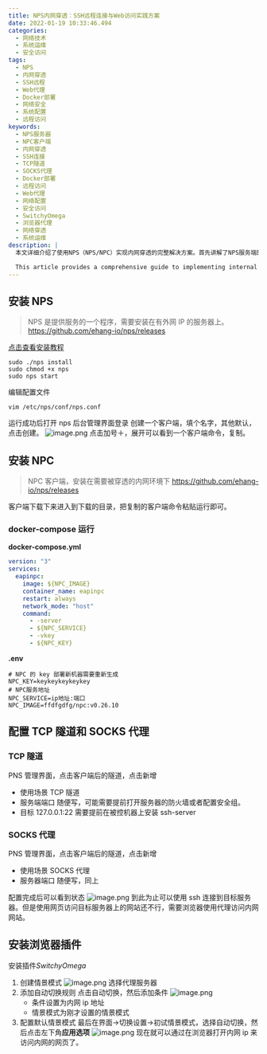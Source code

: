 ```yaml
---
title: NPS内网穿透：SSH远程连接与Web访问实践方案
date: 2022-01-19 10:33:46.494
categories:
  - 网络技术
  - 系统运维
  - 安全访问
tags:
  - NPS
  - 内网穿透
  - SSH远程
  - Web代理
  - Docker部署
  - 网络安全
  - 系统配置
  - 远程访问
keywords:
  - NPS服务器
  - NPC客户端
  - 内网穿透
  - SSH连接
  - TCP隧道
  - SOCKS代理
  - Docker部署
  - 远程访问
  - Web代理
  - 网络配置
  - 安全访问
  - SwitchyOmega
  - 浏览器代理
  - 网络穿透
  - 系统运维
description: |
  本文详细介绍了使用NPS（NPS/NPC）实现内网穿透的完整解决方案。首先讲解了NPS服务端的安装部署过程，包括下载、安装、配置文件修改等关键步骤。接着详细说明了NPC客户端的部署方法，提供了传统安装和Docker容器化两种部署方案，并提供了完整的docker-compose配置文件示例。文章重点阐述了TCP隧道和SOCKS代理的配置过程，包括端口设置、目标配置等具体操作步骤。最后介绍了通过SwitchyOmega浏览器插件配置代理访问内网网站的方法，包括情景模式创建和自动切换规则设置。每个配置步骤都配有详细的截图说明，便于读者实际操作。

  This article provides a comprehensive guide to implementing internal network penetration using NPS (NPS/NPC). It begins with a detailed explanation of the NPS server installation and deployment process, including downloading, installation, and configuration file modifications. The article then details the NPC client deployment methods, offering both traditional installation and Docker containerization approaches, complete with docker-compose configuration file examples. It focuses on the configuration process of TCP tunnels and SOCKS proxies, including port settings and target configurations. The guide concludes with instructions on configuring proxy access to intranet websites using the SwitchyOmega browser plugin, covering scenario mode creation and automatic switching rule settings. Each configuration step is accompanied by detailed screenshots for practical implementation. The article serves as a complete reference for setting up secure remote access to internal networks, making it valuable for system administrators and network engineers.
---
```


## 安装 NPS

> NPS 是提供服务的一个程序，需要安装在有外网 IP 的服务器上。
> https://github.com/ehang-io/nps/releases

[点击查看安装教程](https://ehang-io.github.io/nps/#/run?id=%e5%90%af%e5%8a%a8)

```shell
sudo ./nps install
sudo chmod +x nps
sudo nps start
```

编辑配置文件

```
vim /etc/nps/conf/nps.conf
```

运行成功后打开 nps 后台管理界面登录
创建一个客户端，填个名字，其他默认，点击创建。
![image.png](https://cdn.jsdelivr.net/gh/houxiaozhao/imageLibrary@master/uPic/2022/05/20/jNwwDD.png)
点击加号＋，展开可以看到一个客户端命令，复制。

## 安装 NPC

> NPC 客户端，安装在需要被穿透的内网环境下
> https://github.com/ehang-io/nps/releases

客户端下载下来进入到下载的目录，把复制的客户端命令粘贴运行即可。

### docker-compose 运行

**docker-compose.yml**

```yml
version: "3"
services:
  eapinpc:
    image: ${NPC_IMAGE}
    container_name: eapinpc
    restart: always
    network_mode: "host"
    command:
      - -server
      - ${NPC_SERVICE}
      - -vkey
      - ${NPC_KEY}
```

**.env**

```.env
# NPC 的 key 部署新机器需要重新生成
NPC_KEY=keykeykeykeykey
# NPC服务地址
NPC_SERVICE=ip地址:端口
NPC_IMAGE=ffdfgdfg/npc:v0.26.10
```

## 配置 TCP 隧道和 SOCKS 代理

### TCP 隧道

PNS 管理界面，点击客户端后的隧道，点击新增

- 使用场景 TCP 隧道
- 服务端端口 随便写，可能需要提前打开服务器的防火墙或者配置安全组。
- 目标 127.0.0.1:22 需要提前在被控机器上安装 ssh-server

### SOCKS 代理

PNS 管理界面，点击客户端后的隧道，点击新增

- 使用场景 SOCKS 代理
- 服务器端口 随便写，同上

配置完成后可以看到状态
![image.png](https://cdn.jsdelivr.net/gh/houxiaozhao/imageLibrary@master/uPic/2022/05/20/5flEft.png)
到此为止可以使用 ssh 连接到目标服务器。但是使用网页访问目标服务器上的网站还不行，需要浏览器使用代理访问内网网站。

## 安装浏览器插件

安装插件*SwitchyOmega*

1. 创建情景模式
   ![image.png](https://cdn.jsdelivr.net/gh/houxiaozhao/imageLibrary@master/uPic/2022/05/20/EiKr7s.png)
   选择代理服务器
2. 添加自动切换规则
   点击自动切换，然后添加条件
   ![image.png](https://cdn.jsdelivr.net/gh/houxiaozhao/imageLibrary@master/uPic/2022/05/20/8O5Jgw.png)
   - 条件设置为内网 ip 地址
   - 情景模式为刚才设置的情景模式
3. 配置默认情景模式
   最后在界面->切换设置->初试情景模式，选择自动切换，然后点击左下角**应用选项**
   ![image.png](https://cdn.jsdelivr.net/gh/houxiaozhao/imageLibrary@master/uPic/2022/05/20/2xd8HD.png)
   现在就可以通过在浏览器打开内网 ip 来访问内网的网页了。
